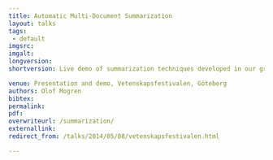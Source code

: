 ```yaml
---
title: Automatic Multi-Document Summarization
layout: talks
tags:
 - default
imgsrc: 
imgalt: 
longversion:
shortversion: Live demo of summarization techniques developed in our group at "Vetenskapsfestivalen" ("Science Festival"). 

venue: Presentation and demo, Vetenskapsfestivalen, Göteborg
authors: Olof Mogren
bibtex: 
permalink:
pdf: 
overwriteurl: /summarization/
externallink: 
redirect_from: /talks/2014/05/08/vetenskapsfestivalen.html

---
```


